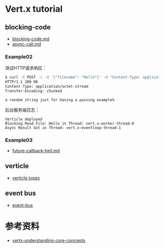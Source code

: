 # Vert.x tutorial

## blocking-code

- [blocking-code.md](blocking-code.md)
- [async-call.md](async-call.md)

### Example02

测试HTTP请求响应：

``` bash
$ curl -X POST -i -d '{"filename": "Hello"}' -H "Content-Type: application/json" http://localhost:8080/file
HTTP/1.1 200 OK
Content-Type: application/octet-stream
Transfer-Encoding: chunked

a random string just for having a passing example%
```

后台服务端日志：

```
Verticle deployed
Blocking Read File: Hello in Thread: vert.x-worker-thread-0
Async Result Got in Thread: vert.x-eventloop-thread-1
```

### Example03

- [future-callback-hell.md](docs/future-callback-hell.md)

## verticle

- [verticle types](docs/verticle-types.md)

## event bus

- [event-bus](docs/event-bus.md)

# 参考资料

- [vertx-understanding-core-concepts](http://www.enterprise-integration.com/blog/vertx-understanding-core-concepts/)
